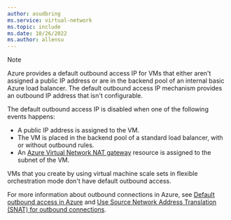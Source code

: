 ```yaml
---
author: asudbring
ms.service: virtual-network
ms.topic: include
ms.date: 10/26/2022
ms.author: allensu
---
```

> [!NOTE]
> Azure provides a default outbound access IP for VMs that either aren't assigned a public IP address or are in the backend pool of an internal basic Azure load balancer. The default outbound access IP mechanism provides an outbound IP address that isn't configurable.
>
> The default outbound access IP is disabled when one of the following events happens:
> - A public IP address is assigned to the VM.
> - The VM is placed in the backend pool of a standard load balancer, with or without outbound rules.
> - An [Azure Virtual Network NAT gateway](../articles/virtual-network/nat-gateway/nat-overview.md) resource is assigned to the subnet of the VM.
>
> VMs that you create by using virtual machine scale sets in flexible orchestration mode don't have default outbound access.
>
> For more information about outbound connections in Azure, see [Default outbound access in Azure](../articles/virtual-network/ip-services/default-outbound-access.md) and [Use Source Network Address Translation (SNAT) for outbound connections](../articles/load-balancer/load-balancer-outbound-connections.md).